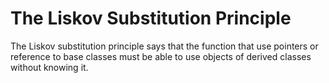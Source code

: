 
# The Liskov Substitution Principle

The Liskov substitution principle says that the function that use pointers or reference to base classes
must be able to use objects of derived classes without knowing it.

